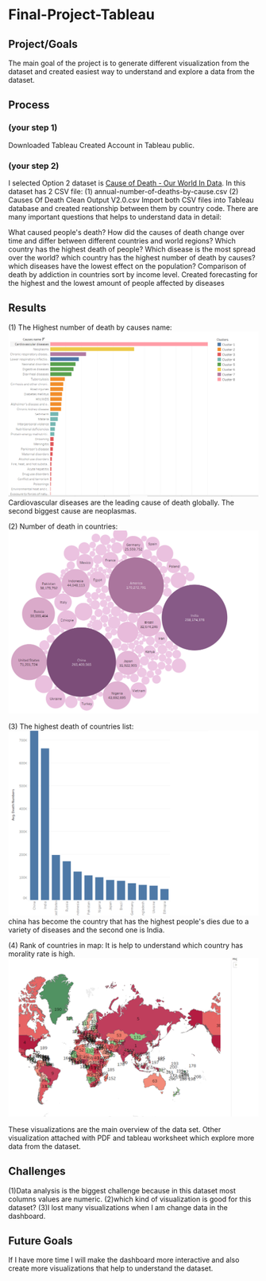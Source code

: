 # Final-Project-Tableau

## Project/Goals
The main goal of the project is to generate different visualization from the dataset and created easiest way to understand and explore a data from the dataset.

## Process
### (your step 1)
Downloaded Tableau
Created Account in Tableau public.

### (your step 2)
I selected Option 2 dataset is [Cause of Death - Our World In Data](https://www.kaggle.com/datasets/ivanchvez/causes-of-death-our-world-in-data?resource=download).
In this dataset has 2 CSV file: 
(1) annual-number-of-deaths-by-cause.csv
(2) Causes Of Death Clean Output V2.0.csv
Import both CSV files into Tableau database and created reationship between them by country code.
There are many important questions that helps to understand data in detail:

What caused people's death? 
How did the causes of death change over time and differ between different countries and world regions? 
Which country has the highest death of people?
Which disease is the most spread over the world?
which country has the highest number of death by causes?
which diseases have the lowest effect on the population?
Comparison of death by addiction in countries sort by income level.
Created forecasting for the highest and the lowest amount of people affected by diseases

## Results
(1) The Highest number of death by causes name:
    ![alt desc](img/1.png)
Cardiovascular diseases are the leading cause of death globally. The second biggest cause are neoplasmas.

(2) Number of death in countries:
    ![alt desc](img/2.png)

(3) The highest death of countries list:
     ![alt desc](img/3.png)
china has become the country that has the highest people's dies due to a variety of diseases and the second one is India.

(4) Rank of countries in map:
 It is help to understand which country has morality rate is high.
    ![alt desc](img/4.png)


These visualizations are the main overview of the data set.
Other visualization attached with PDF and tableau worksheet which explore more data from the dataset.


## Challenges 
(1)Data analysis is the biggest challenge because in this dataset most columns values are numeric.
(2)which kind of visualization is good for this dataset?
(3)I lost many visualizations when I am change data in the dashboard.
## Future Goals
If I have more time I will make the dashboard more interactive and also create more visualizations that help to understand the dataset.
